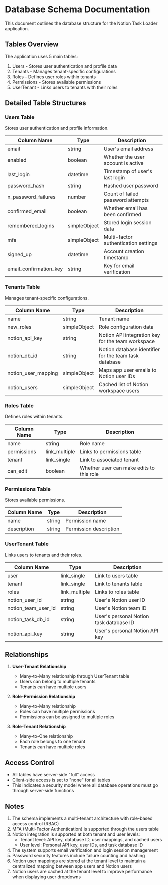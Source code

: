 # Database Schema Documentation

This document outlines the database structure for the Notion Task Loader application.

## Tables Overview

The application uses 5 main tables:
1. Users - Stores user authentication and profile data
2. Tenants - Manages tenant-specific configurations
3. Roles - Defines user roles within tenants
4. Permissions - Stores available permissions
5. UserTenant - Links users to tenants with their roles

## Detailed Table Structures

### Users Table
Stores user authentication and profile information.

| Column Name | Type | Description |
|------------|------|-------------|
| email | string | User's email address |
| enabled | boolean | Whether the user account is active |
| last_login | datetime | Timestamp of user's last login |
| password_hash | string | Hashed user password |
| n_password_failures | number | Count of failed password attempts |
| confirmed_email | boolean | Whether email has been confirmed |
| remembered_logins | simpleObject | Stored login session data |
| mfa | simpleObject | Multi-factor authentication settings |
| signed_up | datetime | Account creation timestamp |
| email_confirmation_key | string | Key for email verification |

### Tenants Table
Manages tenant-specific configurations.

| Column Name | Type | Description |
|------------|------|-------------|
| name | string | Tenant name |
| new_roles | simpleObject | Role configuration data |
| notion_api_key | string | Notion API integration key for the team workspace |
| notion_db_id | string | Notion database identifier for the team task database |
| notion_user_mapping | simpleObject | Maps app user emails to Notion user IDs |
| notion_users | simpleObject | Cached list of Notion workspace users |

### Roles Table
Defines roles within tenants.

| Column Name | Type | Description |
|------------|------|-------------|
| name | string | Role name |
| permissions | link_multiple | Links to permissions table |
| tenant | link_single | Link to associated tenant |
| can_edit | boolean | Whether user can make edits to this role |

### Permissions Table
Stores available permissions.

| Column Name | Type | Description |
|------------|------|-------------|
| name | string | Permission name |
| description | string | Permission description |

### UserTenant Table
Links users to tenants and their roles.

| Column Name | Type | Description |
|------------|------|-------------|
| user | link_single | Link to users table |
| tenant | link_single | Link to tenants table |
| roles | link_multiple | Links to roles table |
| notion_user_id | string | User's Notion user ID |
| notion_team_user_id | string | User's Notion team ID |
| notion_task_db_id | string | User's personal Notion task database ID |
| notion_api_key | string | User's personal Notion API key |

## Relationships

1. **User-Tenant Relationship**
   - Many-to-Many relationship through UserTenant table
   - Users can belong to multiple tenants
   - Tenants can have multiple users

2. **Role-Permission Relationship**
   - Many-to-Many relationship
   - Roles can have multiple permissions
   - Permissions can be assigned to multiple roles

3. **Role-Tenant Relationship**
   - Many-to-One relationship
   - Each role belongs to one tenant
   - Tenants can have multiple roles

## Access Control

- All tables have server-side "full" access
- Client-side access is set to "none" for all tables
- This indicates a security model where all database operations must go through server-side functions

## Notes

1. The schema implements a multi-tenant architecture with role-based access control (RBAC)
2. MFA (Multi-Factor Authentication) is supported through the users table
3. Notion integration is supported at both tenant and user levels:
   - Tenant level: API key, database ID, user mappings, and cached users
   - User level: Personal API key, user IDs, and task database ID
4. The system supports email verification and login session management
5. Password security features include failure counting and hashing
6. Notion user mappings are stored at the tenant level to maintain a centralized mapping between app users and Notion users
7. Notion users are cached at the tenant level to improve performance when displaying user dropdowns
